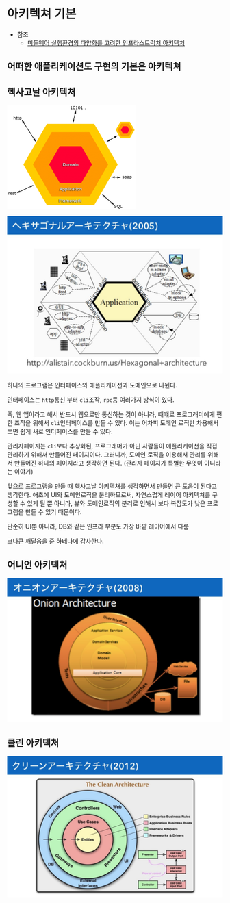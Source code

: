 # 아키텍쳐 기본

- 참조
  - [미들웨어 실행환경의 다양화를 고려한 인프라스트럭처 아키텍처](https://speakerdeck.com/masayoshi/study-on-web-system-architecture-number-2)

## 어떠한 애플리케이션도 구현의 기본은 아키텍쳐

## 헥사고날 아키텍처

![](./images/hexagonal_architecture.png)

![](./images/hexagonal_architecture2.png)

하나의 프로그램은 인터페이스와 애플리케이션과 도메인으로 나뉜다.

인터페이스는 `http`통신 부터 `cli`조작, `rpc`등 여러가지 방식이 있다.

즉, 웹 앱이라고 해서 반드시 웹으로만 통신하는 것이 아니라, 때떄로 프로그래머에게 편한 조작을 위해서 `cli`인터페이스를 만들 수 있다. 이는 어차피 도메인 로직만 차용해서 쓰면 쉽게 새로 인터페이스를 만들 수 있다.

관리자페이지는 `cli`보다 추상화된, 프로그래머가 아닌 사람들이 애플리케이션을 직접 관리하기 위해서 만들어진 페이지이다. 그러니까, 도메인 로직을 이용해서 관리를 위해서 만들어진 하나의 페이지라고 생각하면 된다. (관리자 페이지가 특별한 무엇이 아니라는 이야기)

앞으로 프로그램을 만들 때 헥사고날 아키텍쳐를 생각하면서 만들면 큰 도움이 된다고 생각한다. 애초에 UI와 도메인로직을 분리하므로써, 자연스럽게 레이어 아키텍쳐를 구성할 수 있게 될 뿐 아니라, 뷰와 도메인로직의 분리로 인해서 보다 복잡도가 낮은 프로그램을 만들 수 있기 때문이다.

단순히 UI뿐 아니라, DB와 같은 인프라 부분도 가장 바깥 레이어에서 다룸

크나큰 깨달음을 준 하테나에 감사한다.

## 어니언 아키텍처

![](./images/onion_architecture.png)

## 클린 아키텍처

![](./images/clean_architecture.png)
